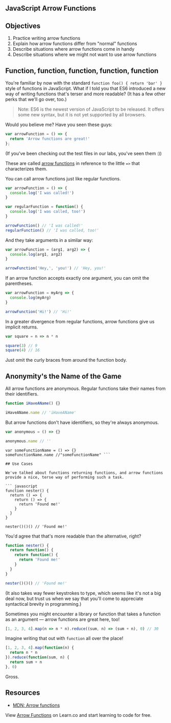 JavaScript Arrow Functions
---

## Objectives

1. Practice writing arrow functions
2. Explain how arrow functions differ from "normal" functions
3. Describe situations where arrow functions come in handy
4. Describe situations where we might not want to use arrow functions

## Function, function, function, function, function

You're familiar by now with the standard `function foo() { return 'bar' }` style of functions in JavaScript. What if I told you that ES6 introduced a new way of writing functions that's terser and more readable? (It has a few other perks that we'll go over, too.)

>Note: ES6 is the newest version of JavaScript to be released. It offers some new syntax, but it is not yet supported by all browsers.

Would you believe me? Have you seen these guys:

``` javascript
var arrowFunction = () => {
  return 'Arrow functions are great!'
};
```

(If you've been checking out the test files in our labs, you've seen them :))

These are called [arrow functions](https://developer.mozilla.org/en-US/docs/Web/JavaScript/Reference/Functions/Arrow_functions) in reference to the little `=>` that characterizes them.

You can call arrow functions just like regular functions.

``` javascript
var arrowFunction = () => {
  console.log('I was called!')
}

var regularFunction = function() {
  console.log('I was called, too!')
}

arrowFunction() // 'I was called!'
regularFunction() // 'I was called, too!'
```

And they take arguments in a similar way:

``` javascript
var arrowFunction = (arg1, arg2) => {
  console.log(arg1, arg2)
}

arrowFunction('Hey,', 'you!') // 'Hey, you!'
```

If an arrow function accepts exactly one argument, you can omit the parentheses.

``` javascript
var arrowFunction = myArg => {
  console.log(myArg)
}

arrowFunction('Hi!') // 'Hi!'
```

In a greater divergence from regular functions, arrow functions give us implicit returns.

``` javascript
var square = n => n * n

square(3) // 9
square(4) // 16
```

Just omit the curly braces from around the function body.

## Anonymity's the Name of the Game

All arrow functions are anonymous. Regular functions take their names from their identifiers.

``` javascript
function iHaveAName() {}

iHaveAName.name // 'iHaveAName'
```

But arrow functions don't have identifiers, so they're always anonymous.

``` javascript
var anonymous = () => {}

anonymous.name // ''
```
```
var someFunctionName = () => {}
someFunctionName.name //"someFunctionName" ```

## Use Cases

We've talked about functions returning functions, and arrow functions provide a nice, terse way of performing such a task.

``` javascript
function nester() {
  return () => {
    return () => {
      return 'Found me!'
    }
  }
}

nester()()() // 'Found me!'
```

You'd agree that that's more readable than the alternative, right?

``` javascript
function nester() {
  return function() {
    return function() {
      return 'Found me!'
    }
  }
}

nester()()() // 'Found me!'
```

(It also takes way fewer keystrokes to type, which seems like it's not a big deal now, but trust us when we say that you'll come to appreciate syntactical brevity in programming.)

Sometimes you might encounter a library or function that takes a function as an argument — arrow functions are great here, too!

``` javascript
[1, 2, 3, 4].map(n => n * n).reduce((sum, n) => (sum + n), 0) // 30
```

Imagine writing that out with `function` all over the place!

``` javascript
[1, 2, 3, 4].map(function(n) {
  return n * n
}).reduce(function(sum, n) {
  return sum + n
}, 0)
```

Gross.

## Resources

- [MDN: Arrow functions](https://developer.mozilla.org/en-US/docs/Web/JavaScript/Reference/Functions/Arrow_functions)

<p class='util--hide'>View <a href='https://learn.co/lessons/javascript-arrow-functions'>Arrow Functions</a> on Learn.co and start learning to code for free.</p>
